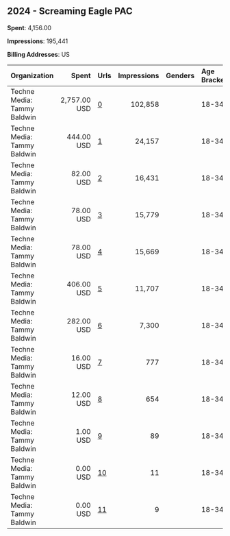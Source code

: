 ## 2024 - Screaming Eagle PAC 
**Spent**: 4,156.00

**Impressions**: 195,441

**Billing Addresses**: US

|Organization|Spent|Urls|Impressions|Genders|Age Brackets|Country Codes|
|:---|---:|:---|---:|:---|:---|:---|
|Techne Media: Tammy Baldwin|2,757.00 USD|[0](https://www.snap.com/political-ads/asset/e3b27b81164e20a5d1e58ac7041913a773e1f42c26ba00270ae2bcb6f6fec1db?mediaType=mp4)|102,858||18-34|united states|
|Techne Media: Tammy Baldwin|444.00 USD|[1](https://www.snap.com/political-ads/asset/e3b27b81164e20a5d1e58ac7041913a773e1f42c26ba00270ae2bcb6f6fec1db?mediaType=mp4)|24,157||18-34|united states|
|Techne Media: Tammy Baldwin|82.00 USD|[2](https://www.snap.com/political-ads/asset/489be49f404a06bf1505d9af79254728360ddd5f652518d451bec713b108b216?mediaType=mp4)|16,431||18-34|united states|
|Techne Media: Tammy Baldwin|78.00 USD|[3](https://www.snap.com/political-ads/asset/e3b27b81164e20a5d1e58ac7041913a773e1f42c26ba00270ae2bcb6f6fec1db?mediaType=mp4)|15,779||18-34|united states|
|Techne Media: Tammy Baldwin|78.00 USD|[4](https://www.snap.com/political-ads/asset/806310974c0d626e5cd325de8f3b72863524e6160271e277c33e051bcbf413fe?mediaType=mp4)|15,669||18-34|united states|
|Techne Media: Tammy Baldwin|406.00 USD|[5](https://www.snap.com/political-ads/asset/806310974c0d626e5cd325de8f3b72863524e6160271e277c33e051bcbf413fe?mediaType=mp4)|11,707||18-34|united states|
|Techne Media: Tammy Baldwin|282.00 USD|[6](https://www.snap.com/political-ads/asset/489be49f404a06bf1505d9af79254728360ddd5f652518d451bec713b108b216?mediaType=mp4)|7,300||18-34|united states|
|Techne Media: Tammy Baldwin|16.00 USD|[7](https://www.snap.com/political-ads/asset/489be49f404a06bf1505d9af79254728360ddd5f652518d451bec713b108b216?mediaType=mp4)|777||18-34|united states|
|Techne Media: Tammy Baldwin|12.00 USD|[8](https://www.snap.com/political-ads/asset/806310974c0d626e5cd325de8f3b72863524e6160271e277c33e051bcbf413fe?mediaType=mp4)|654||18-34|united states|
|Techne Media: Tammy Baldwin|1.00 USD|[9](https://www.snap.com/political-ads/asset/e3b27b81164e20a5d1e58ac7041913a773e1f42c26ba00270ae2bcb6f6fec1db?mediaType=mp4)|89||18-34|united states|
|Techne Media: Tammy Baldwin|0.00 USD|[10](https://www.snap.com/political-ads/asset/806310974c0d626e5cd325de8f3b72863524e6160271e277c33e051bcbf413fe?mediaType=mp4)|11||18-34|united states|
|Techne Media: Tammy Baldwin|0.00 USD|[11](https://www.snap.com/political-ads/asset/489be49f404a06bf1505d9af79254728360ddd5f652518d451bec713b108b216?mediaType=mp4)|9||18-34|united states|
